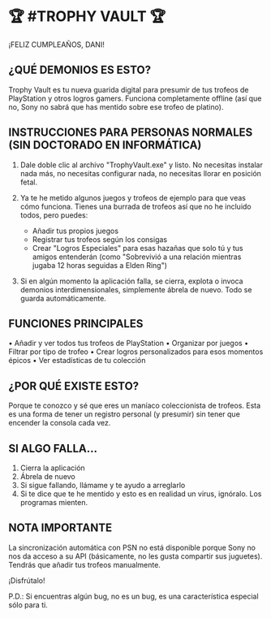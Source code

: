 🏆 #TROPHY VAULT 🏆
=================
¡FELIZ CUMPLEAÑOS, DANI!

¿QUÉ DEMONIOS ES ESTO?
---------------------
Trophy Vault es tu nueva guarida digital para presumir de tus trofeos de PlayStation y otros logros gamers. 
Funciona completamente offline (así que no, Sony no sabrá que has mentido sobre ese trofeo de platino).

INSTRUCCIONES PARA PERSONAS NORMALES (SIN DOCTORADO EN INFORMÁTICA)
------------------------------------------------------------------
1. Dale doble clic al archivo "TrophyVault.exe" y listo. No necesitas instalar nada más,
   no necesitas configurar nada, no necesitas llorar en posición fetal.

2. Ya te he metido algunos juegos y trofeos de ejemplo para que veas cómo funciona. Tienes una burrada
   de trofeos así que no he incluido todos, pero puedes:
   - Añadir tus propios juegos
   - Registrar tus trofeos según los consigas
   - Crear "Logros Especiales" para esas hazañas que solo tú y tus amigos entenderán
     (como "Sobrevivió a una relación mientras jugaba 12 horas seguidas a Elden Ring")

3. Si en algún momento la aplicación falla, se cierra, explota o invoca demonios
   interdimensionales, simplemente ábrela de nuevo. Todo se guarda automáticamente.

FUNCIONES PRINCIPALES
-------------------
• Añadir y ver todos tus trofeos de PlayStation
• Organizar por juegos
• Filtrar por tipo de trofeo
• Crear logros personalizados para esos momentos épicos
• Ver estadísticas de tu colección

¿POR QUÉ EXISTE ESTO?
--------------------
Porque te conozco y sé que eres un maníaco coleccionista de trofeos. Esta es una forma de 
tener un registro personal (y presumir) sin tener que encender la consola cada vez.

SI ALGO FALLA...
--------------
1. Cierra la aplicación
2. Ábrela de nuevo
3. Si sigue fallando, llámame y te ayudo a arreglarlo
4. Si te dice que te he mentido y esto es en realidad un virus, ignóralo. Los programas mienten.

NOTA IMPORTANTE
--------------
La sincronización automática con PSN no está disponible porque Sony no nos da acceso a su API 
(básicamente, no les gusta compartir sus juguetes). Tendrás que añadir tus trofeos manualmente.

¡Disfrútalo!

P.D.: Si encuentras algún bug, no es un bug, es una característica especial sólo para ti.
